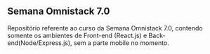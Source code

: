 ## Semana Omnistack 7.0

Repositório referente ao curso da Semana Omnistack 7.0, contendo somente os ambientes de Front-end (React.js) e Back-end(Node/Express.js), sem a parte mobile no momento.